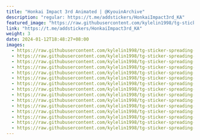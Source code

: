 ```yaml
---
title: "Honkai Impact 3rd Animated | @KyouinArchive"
description: "regular: https://t.me/addstickers/HonkaiImpact3rd_KA"
featured_image: "https://raw.githubusercontent.com/kylelin1998/tg-sticker-spreading-worldwide-images/main/img/d082e5d8-df18-4656-8c05-c72410bc484f.jpg"
link: "https://t.me/addstickers/HonkaiImpact3rd_KA"
weight: 3
date: 2024-01-12T18:48:27+08:00
images:
  - https://raw.githubusercontent.com/kylelin1998/tg-sticker-spreading-worldwide-images/main/img/d082e5d8-df18-4656-8c05-c72410bc484f.jpg
  - https://raw.githubusercontent.com/kylelin1998/tg-sticker-spreading-worldwide-images/main/img/fb58c4cb-afce-417b-b1ed-3bc6e4e72ff1.jpg
  - https://raw.githubusercontent.com/kylelin1998/tg-sticker-spreading-worldwide-images/main/img/580fed5c-e0fd-4f88-8bf3-c79eeb0c0913.jpg
  - https://raw.githubusercontent.com/kylelin1998/tg-sticker-spreading-worldwide-images/main/img/575a08a7-6c63-440b-8a64-7d8d9ac94b90.jpg
  - https://raw.githubusercontent.com/kylelin1998/tg-sticker-spreading-worldwide-images/main/img/5d8d4edd-1e06-4113-a4b9-33d43afda78b.jpg
  - https://raw.githubusercontent.com/kylelin1998/tg-sticker-spreading-worldwide-images/main/img/901b9615-adc3-420a-b8d0-e292d7560445.jpg
  - https://raw.githubusercontent.com/kylelin1998/tg-sticker-spreading-worldwide-images/main/img/e89ddab5-1605-425c-a546-a589b2379a7e.jpg
  - https://raw.githubusercontent.com/kylelin1998/tg-sticker-spreading-worldwide-images/main/img/ac24ee8e-4b8b-49b5-81bf-d3ff0648d7b7.jpg
  - https://raw.githubusercontent.com/kylelin1998/tg-sticker-spreading-worldwide-images/main/img/b1d7abfa-a56c-4b00-8be1-4ba7be2dc164.jpg
  - https://raw.githubusercontent.com/kylelin1998/tg-sticker-spreading-worldwide-images/main/img/1d02aae4-03dd-49d4-ac16-6a04de39e307.jpg
  - https://raw.githubusercontent.com/kylelin1998/tg-sticker-spreading-worldwide-images/main/img/53e0dcef-7dc1-495a-a341-293d875be592.jpg
  - https://raw.githubusercontent.com/kylelin1998/tg-sticker-spreading-worldwide-images/main/img/454f4ca7-2e57-495f-8c11-689ab5e33097.jpg
  - https://raw.githubusercontent.com/kylelin1998/tg-sticker-spreading-worldwide-images/main/img/3f79c592-bb2a-4a2c-8493-8909e91bcee7.jpg
  - https://raw.githubusercontent.com/kylelin1998/tg-sticker-spreading-worldwide-images/main/img/89c9d3aa-b054-4d16-9edb-de8ece5fd1bc.jpg
  - https://raw.githubusercontent.com/kylelin1998/tg-sticker-spreading-worldwide-images/main/img/a134ab06-4c69-4c9d-b207-f2347a9498c1.jpg
---
```

